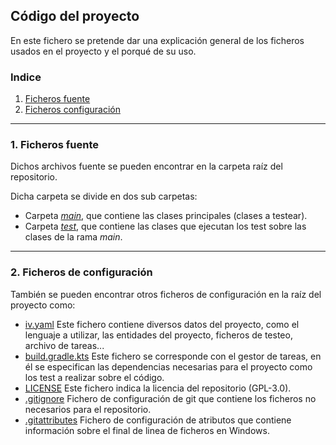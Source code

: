 ## Código del proyecto

En este fichero se pretende dar una explicación general de los ficheros usados en el proyecto y el porqué de su uso.

### Indice
1. [Ficheros fuente](#id1)
2. [Ficheros configuración](#id2)
---

### 1. Ficheros fuente <a id="id1"></a>

Dichos archivos fuente se pueden encontrar en la carpeta raíz del repositorio.

Dicha carpeta se divide en dos sub carpetas:
- Carpeta [*main*](../app/src/main/), que contiene las clases principales (clases a testear).
- Carpeta [*test*](../app/src/test/), que contiene las clases que ejecutan los test sobre las clases de la rama *main*.

---
### 2. Ficheros de configuración <a id="id2"></a>

También se pueden encontrar otros ficheros de configuración en la raíz del proyecto como:

- [iv.yaml](../iv.yaml) Este fichero contiene diversos datos del proyecto, como el lenguaje a utilizar, las entidades del proyecto, ficheros de testeo, archivo de tareas...
- [build.gradle.kts](../app/build.gradle.kts) Este fichero se corresponde con el gestor de tareas, en él se especifican las dependencias necesarias para el proyecto como los test a realizar sobre el código.
- [LICENSE](../LICENSE) Este fichero indica la licencia del repositorio (GPL-3.0).
- [.gitignore](../.gitignore) Fichero de configuración de git que contiene los ficheros no necesarios para el repositorio.
- [.gitattributes](../.gitattributes) Fichero de configuración de atributos que contiene información sobre el final de linea de ficheros en Windows.